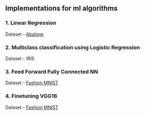 ## Implementations for ml algorithms

### 1. Linear Regression
Dataset - [Abalone](https://www.cs.toronto.edu/~delve/data/abalone/desc.html)

### 2. Multiclass classification using Logistic Regression
Dataset - IRIS 

### 3. Feed Forward Fully Connected NN
Dataset - [Fashion MNIST](https://www.kaggle.com/datasets/zalando-research/fashionmnist)

### 4. Finetuning VGG16
Dataset - [Fashion MNIST](https://www.kaggle.com/datasets/zalando-research/fashionmnist)
